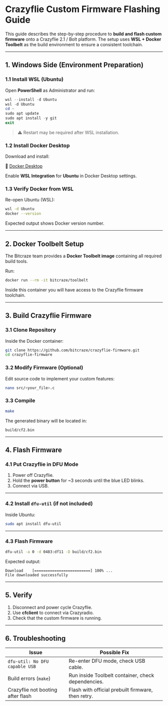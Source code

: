 

# Crazyflie Custom Firmware Flashing Guide

This guide describes the step-by-step procedure to **build and flash custom firmware** onto a Crazyflie 2.1 / Bolt platform.
The setup uses **WSL + Docker Toolbelt** as the build environment to ensure a consistent toolchain.

---

## 1. Windows Side (Environment Preparation)

### 1.1 Install WSL (Ubuntu)

Open **PowerShell** as Administrator and run:

```powershell
wsl --install -d Ubuntu
wsl -d Ubuntu
cd ~
sudo apt update
sudo apt install -y git
exit
```

> ⚠️ Restart may be required after WSL installation.



### 1.2 Install Docker Desktop

Download and install:

🔗 [Docker Desktop](https://www.docker.com/products/docker-desktop/?utm_source=chatgpt.com)

Enable **WSL Integration** for **Ubuntu** in Docker Desktop settings.



### 1.3 Verify Docker from WSL

Re-open Ubuntu (WSL):

```bash
wsl -d Ubuntu
docker --version
```

Expected output shows Docker version number.

---

## 2. Docker Toolbelt Setup

The Bitcraze team provides a **Docker Toolbelt image** containing all required build tools.

Run:

```bash
docker run --rm -it bitcraze/toolbelt
```

Inside this container you will have access to the Crazyflie firmware toolchain.

---

## 3. Build Crazyflie Firmware

### 3.1 Clone Repository

Inside the Docker container:

```bash
git clone https://github.com/bitcraze/crazyflie-firmware.git
cd crazyflie-firmware
```

### 3.2 Modify Firmware (Optional)

Edit source code to implement your custom features:

```bash
nano src/<your_file>.c
```

### 3.3 Compile

```bash
make
```

The generated binary will be located in:

```
build/cf2.bin
```

---

## 4. Flash Firmware

### 4.1 Put Crazyflie in DFU Mode

1. Power off Crazyflie.
2. Hold the **power button** for \~3 seconds until the blue LED blinks.
3. Connect via USB.

---

### 4.2 Install `dfu-util` (if not included)

Inside Ubuntu:

```bash
sudo apt install dfu-util
```

---

### 4.3 Flash Firmware

```bash
dfu-util -a 0 -d 0483:df11 -D build/cf2.bin
```

Expected output:

```
Download    [=========================] 100% ...
File downloaded successfully
```

---

## 5. Verify

1. Disconnect and power cycle Crazyflie.
2. Use **cfclient** to connect via Crazyradio.
3. Check that the custom firmware is running.

---

## 6. Troubleshooting

| Issue                             | Possible Fix                                       |
| --------------------------------- | -------------------------------------------------- |
| `dfu-util: No DFU capable USB`    | Re-enter DFU mode, check USB cable.                |
| Build errors (`make`)             | Run inside Toolbelt container, check dependencies. |
| Crazyflie not booting after flash | Flash with official prebuilt firmware, then retry. |



